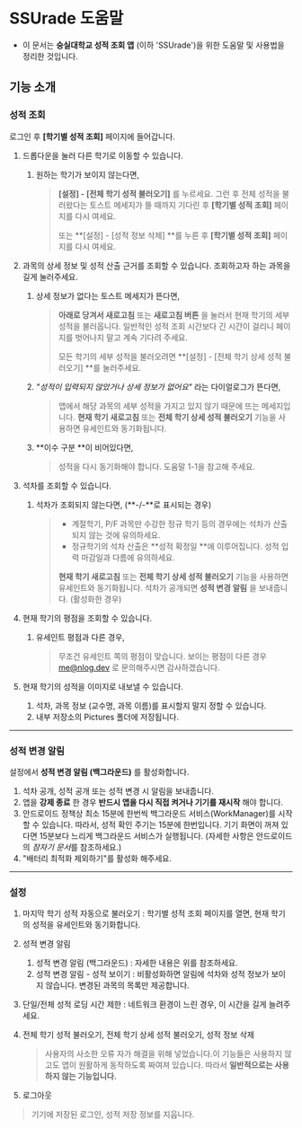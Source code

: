 # SSUrade 도움말

* 이 문서는 **숭실대학교 성적 조회 앱** (이하 'SSUrade')을 위한 도움말 및 사용법을 정리한 것입니다.

## 기능 소개

### 성적 조회

로그인 후 **[학기별 성적 조회]** 페이지에 들어갑니다.

1. 드롭다운을 눌러 다른 학기로 이동할 수 있습니다.

    1. 원하는 학기가 보이지 않는다면,

        > **[설정] - [전체 학기 성적 불러오기]** 를 누르세요. 그런 후 전체 성적을 불러왔다는 토스트 메세지가 뜰 때까지 기다린 후 **[학기별 성적 조회]** 페이지를 다시 여세요.
        >
        > 또는 **[설정] - [성적 정보 삭제] **를 누른 후 **[학기별 성적 조회]** 페이지를 다시 여세요.

2. 과목의 상세 정보 및 성적 산출 근거를 조회할 수 있습니다. 조회하고자 하는 과목을 길게 눌러주세요.

    1. 상세 정보가 없다는 토스트 메세지가 뜬다면,

        > **아래로 당겨서 새로고침** 또는 **새로고침 버튼** 을 눌러서 현재 학기의 세부 성적을 불러옵니다. 일반적인 성적 조회 시간보다 긴 시간이 걸리니 페이지를 벗어나지 말고 계속 기다려 주세요.
        >
        > 모든 학기의 세부 성적을 불러오려면 **[설정] - [전체 학기 상세 성적 불러오기] **를 눌러주세요.

    2. *"성적이 입력되지 않았거나 상세 정보가 없어요"* 라는 다이얼로그가 뜬다면,

        > 앱에서 해당 과목의 세부 성적을 가지고 있지 않기 때문에 뜨는 메세지입니다. **현재 학기 새로고침** 또는 **전체 학기 상세 성적 불러오기** 기능을 사용하면 유세인트와 동기화됩니다.

    3. **이수 구분 **이 비어있다면,

        > 성적을 다시 동기화해야 합니다. 도움말 1-1을 참고해 주세요.

3. 석차를 조회할 수 있습니다.

    1. 석차가 조회되지 않는다면, (**-/-**로 표시되는 경우)

        > * 계절학기, P/F 과목만 수강한 정규 학기 등의 경우에는 석차가 산출되지 않는 것에 유의하세요.
        > * 정규학기의 석차 산출은 **성적 확정일 **에 이루어집니다. 성적 입력 마감일과 다름에 유의하세요.
        >
        > **현재 학기 새로고침** 또는 **전체 학기 상세 성적 불러오기** 기능을 사용하면 유세인트와 동기화됩니다. 석차가 공개되면 **성적 변경 알림** 을 보내줍니다. (활성화한 경우)

4. 현재 학기의 평점을 조회할 수 있습니다.

    1. 유세인트 평점과 다른 경우,

        > 무조건 유세인트 쪽의 평점이 맞습니다. 보이는 평점이 다른 경우 me@nlog.dev 로 문의해주시면 감사하겠습니다.

5. 현재 학기의 성적을 이미지로 내보낼 수 있습니다.

    1. 석차, 과목 정보 (교수명, 과목 이름)를 표시할지 말지 정할 수 있습니다.
    2. 내부 저장소의 Pictures 폴더에 저장됩니다.

---

### 성적 변경 알림

설정에서 **성적 변경 알림 (백그라운드)** 를 활성화합니다.

1. 석차 공개, 성적 공개 또는 성적 변경 시 알림을 보내줍니다.
2. 앱을 **강제 종료** 한 경우 **반드시 앱을 다시 직접 켜거나 기기를 재시작** 해야 합니다.
3. 안드로이드 정책상 최소 15분에 한번씩 백그라운드 서비스(WorkManager)를 시작할 수 있습니다. 따라서, 성적 확인 주기는 15분에 한번입니다. 기기 화면이 꺼져 있다면 15분보다 느리게 백그라운드 서비스가 실행됩니다. (자세한 사항은 안드로이드의 *잠자기 문서*를 참조하세요.)
4. "배터리 최적화 제외하기"를 활성화 해주세요.

---

### 설정

1. 마지막 학기 성적 자동으로 불러오기 : 학기별 성적 조회 페이지를 열면, 현재 학기의 성적을 유세인트와 동기화합니다.

2. 성적 변경 알림

    1. 성적 변경 알림 (백그라운드) : 자세한 내용은 위를 참조하세요.
    2. 성적 변경 알림 - 성적 보이기 : 비활성화하면 알림에 석차와 성적 정보가 보이지 않습니다. 변경된 과목의 목록만 제공합니다.

3. 단일/전체 성적 로딩 시간 제한 : 네트워크 환경이 느린 경우, 이 시간을 길게 늘려주세요.

4. 전체 학기 성적 불러오기, 전체 학기 상세 성적 불러오기, 성적 정보 삭제

    > 사용자의 사소한 오류 자가 해결을 위해 넣었습니다.이 기능들은 사용하지 않고도 앱이 원활하게 동작하도록 짜여져 있습니다. 따라서 **일반적으로는 사용하지 않는 기능입니다.**

5. 로그아웃

> 기기에 저장된 로그인, 성적 저장 정보를 지웁니다.
